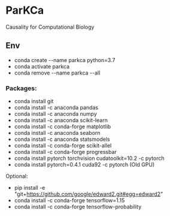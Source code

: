 # ParKCa

Causality for Computational Biology

## Env
* conda create --name parkca python=3.7
* conda activate parkca
* conda remove --name parkca --all

### Packages: 
* conda install git
* conda install -c anaconda pandas
* conda install -c anaconda numpy
* conda install -c anaconda scikit-learn
* conda install -c conda-forge matplotlib
* conda install -c anaconda seaborn
* conda install -c anaconda statsmodels
* conda install -c conda-forge scikit-allel
* conda install -c conda-forge progressbar
* conda install pytorch torchvision cudatoolkit=10.2 -c pytorch
* conda install pytorch=0.4.1 cuda92 -c pytorch (Old GPU)

Optional:
* pip install -e "git+https://github.com/google/edward2.git#egg=edward2"
* conda install -c conda-forge tensorflow=1.15
* conda install -c conda-forge tensorflow-probability

